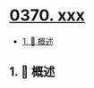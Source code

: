 # [0370. xxx](https://github.com/Tdahuyou/TNotes.leetcode/tree/main/notes/0370.%20xxx)

<!-- region:toc -->

- [1. 📝 概述](#1--概述)

<!-- endregion:toc -->

## 1. 📝 概述
